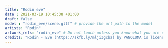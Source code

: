 ```yaml
---
title: "Rodin eve"
date : 2021-03-19 10:45:38 +01:00
draft: false
model : "rodin_eve/scene.gltf" # provide the url path to the model
artists: "Rodin"
artwork_refs: "rodin_eve" # Do not touch unless you know what you are doing
credits: "Rodin - Eve (https://skfb.ly/mlji3gcba) by PANOLUMA is licensed under CC Attribution-NonCommercial-NoDerivs (http://creativecommons.org/licenses/by-nc-nd/4.0/)." # add credits if required
---
```

